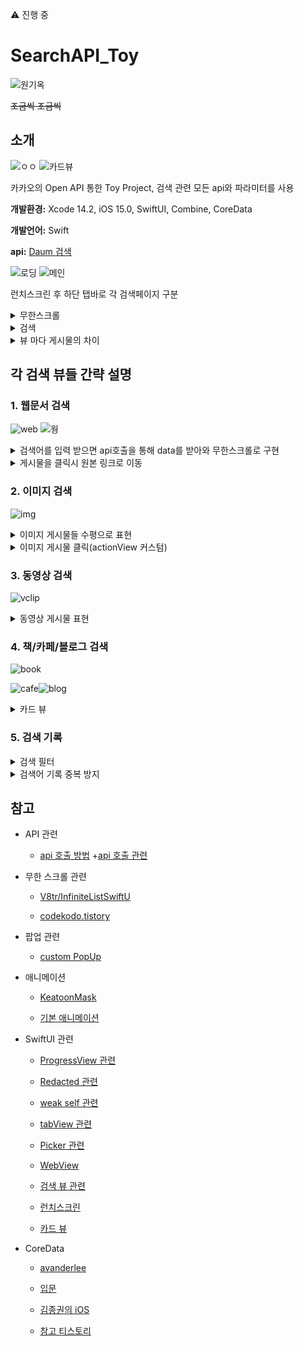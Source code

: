 ⚠️ 진행 중

# SearchAPI_Toy

![원기옥](https://media.tenor.com/E7fROB_zqFAAAAAC/%EC%9B%90%EA%B8%B0%EC%98%A5.gif)
<br/>

~~조금씩 조금씩~~
<br/>

## 소개

![ㅇㅇ](https://github.com/BOLTB0X/SearchAPI_Toy/blob/main/gif/01/vclip%EA%B2%80%EC%83%89.gif?raw=true) ![카드뷰](https://github.com/BOLTB0X/SearchAPI_Toy/blob/main/gif/01/%EC%B9%B4%EB%93%9C%EB%B7%B0.gif?raw=true)
<br/>

카카오의 Open API 통한 Toy Project, 검색 관련 모든 api와 파라미터를 사용
<br/>

**개발환경:** Xcode 14.2, iOS 15.0, SwiftUI, Combine, CoreData
<br/>

**개발언어:** Swift
<br/>

**api:** [Daum 검색](https://developers.kakao.com/docs/latest/ko/daum-search/dev-guide)
<br/>

![로딩](https://github.com/BOLTB0X/SearchAPI_Toy/blob/main/gif/%EA%B8%B0%EB%A1%9D/%EB%A1%9C%EB%94%A9.gif?raw=true) ![메인](https://github.com/BOLTB0X/SearchAPI_Toy/blob/main/gif/01/main.gif?raw=true)
<br/>

런치스크린 후 하단 탭바로 각 검색페이지 구분
<br/>

<details>
<summary>무한스크롤</summary>

**이미지 로딩을 Async 처리, 로딩 중일 때 구분**
<br/>

1. 웹문서
   <br/>
   ![웹문서](https://github.com/BOLTB0X/SearchAPI_Toy/blob/main/gif/%EA%B8%B0%EB%A1%9D/%EB%AC%B4%ED%95%9C%EC%8A%A4%ED%81%AC%EB%A1%A4%20%EC%9B%B9.gif?raw=true)
   <br/>

2. 이미지
   <br/>
   ![이미지](https://github.com/BOLTB0X/SearchAPI_Toy/blob/main/gif/01/무한스크롤.gif?raw=true)
   <br/>

3. 동영상
   <br/>
   ![동영상](https://github.com/BOLTB0X/SearchAPI_Toy/blob/main/gif/%EA%B8%B0%EB%A1%9D/%EB%AC%B4%ED%95%9C%EC%8A%A4%ED%81%AC%EB%A1%A4%EB%8F%99%EC%98%81%EC%83%81.gif?raw=true)
   <br/>

4. 책
   <br/>
   ![책](https://github.com/BOLTB0X/SearchAPI_Toy/blob/main/gif/%EA%B8%B0%EB%A1%9D/%EB%AC%B4%ED%95%9C%EC%8A%A4%ED%81%AC%EB%A1%A4%EB%B6%81.gif?raw=true)
   <br/>

5. 카페
   <br/>
   ![카페](https://github.com/BOLTB0X/SearchAPI_Toy/blob/main/gif/%EA%B8%B0%EB%A1%9D/%EB%AC%B4%ED%95%9C%EC%8A%A4%ED%81%AC%EB%A1%A4%EC%B9%B4%ED%8E%98.gif?raw=true)
   <br/>

6. 블로그
   <br/>
   ![블로그](https://github.com/BOLTB0X/SearchAPI_Toy/blob/main/gif/%EA%B8%B0%EB%A1%9D/%EB%AC%B4%ED%95%9C%EC%8A%A4%ED%81%AC%EB%A1%A4%EB%B8%94%EB%A1%9C%EA%B7%B8.gif?raw=true)
   <br/>

</details>

<details>
<summary>검색</summary>

1. 검색 했던 검색어 기록
   <br/>
   ![검색기록](https://github.com/BOLTB0X/SearchAPI_Toy/blob/main/gif/01/검색기록.gif?raw=true)
   <br/>

2. 검색 조건 설정 가능
   <br/>
   ![검색](https://github.com/BOLTB0X/SearchAPI_Toy/blob/main/gif/%EA%B8%B0%EB%A1%9D/%EA%B2%80%EC%83%89%EC%A1%B0%EA%B1%B4%20%EC%A0%81%EC%9A%A9_%ED%8C%8C%EB%9D%BC%EB%AF%B8%ED%84%B0%20%EC%A0%81%EC%9A%A9.gif?raw=true)
   <br/>

3. 검색어 기록 삭제 가능
   <br/>
   ![기록삭제](https://github.com/BOLTB0X/SearchAPI_Toy/blob/main/gif/01/검색기록_삭제.gif?raw=true)
   <br/>

4. 검색 게시물을 보던 중에 새롭게 검색 조건 설정 가능
   <br/>
   ![검색조건](https://github.com/BOLTB0X/SearchAPI_Toy/blob/main/gif/01/검색조건%20변경.gif?raw=true)
   <br/>

</details>

<details>
<summary>뷰 마다 게시물의 차이</summary>

1. 이미지 -> popup 뷰 커스텀, 원본 링크로 이동(WebView)링크
   <br/>
   ![1](https://github.com/BOLTB0X/SearchAPI_Toy/blob/main/gif/01/img%EA%B2%80%EC%83%89.gif?raw=true)
   <br/>

2. 동영상 -> 원본 링크로 이동(WebView)
   <br/>
   ![2](https://github.com/BOLTB0X/SearchAPI_Toy/blob/main/gif/01/webview1.gif?raw=true)
   <br/>

3. 나머지 -> Card뷰 처리 게시물, 원본 링크로 이동(WebView)
   <br/>
   ![3](https://github.com/BOLTB0X/SearchAPI_Toy/blob/main/gif/01/cafe%EA%B2%80%EC%83%89.gif?raw=true)
   <br/>

   ![4](https://github.com/BOLTB0X/SearchAPI_Toy/blob/main/gif/01/webview2.gif?raw=true)
   <br/>

</details>

## 각 검색 뷰들 간략 설명

### 1. 웹문서 검색

![web](https://github.com/BOLTB0X/SearchAPI_Toy/blob/main/gif/01/web검색.gif?raw=true) ![웡](https://github.com/BOLTB0X/SearchAPI_Toy/blob/main/gif/%EA%B8%B0%EB%A1%9D/%EB%AC%B4%ED%95%9C%EC%8A%A4%ED%81%AC%EB%A1%A4%20%EC%9B%B9.gif?raw=true)
<br/>

<details>
<summary>검색어를 입력 받으면 api호출을 통해 data를 받아와 무한스크롤로 구현</summary>

API로 받아올 모델 정의 및 API를 사용하도록 파싱
<br/>

```swift
// in WebSearchModel.swift
// MARK: - WebResponse
struct WebResponse: Codable {
    let meta: WebMeta?
    var documents: [WebDocument]
}

// MARK: - WebDocument
struct WebDocument: Codable, Identifiable {
    let id = UUID()
    var datetime, contents, title: String
    let url: String
}

// 생략
// ..
// ..
// ..

// MARK: - WebSearchManger
// DataPublisher로 받아온 data를 WebSearchModel 형태로 디코딩 및 파싱용
final class WebSearchManger {
    // 싱글톤 적용
    static let shared: WebSearchManger = .init()

    // MARK: - WebDocumentPublisher
    func WebSearchPublisher(dataPublisher: AnyPublisher<Data, Error>) ->  AnyPublisher<WebResponse, Error> {
        let responsePublisher = dataPublisher
        // 디코딩
            .decode(type: WebResponse.self, decoder: JSONDecoder())
        // WebSearch 형태로 결과 쪼개기
            .map { response in
                var streamedResponse = response
                streamedResponse.documents = response.documents.map { document in
                    var streamedDocument = document
                    streamedDocument.title = streamedDocument.title.stripHTMLTags()
                    streamedDocument.contents = streamedDocument.contents.stripHTMLTags()
                    streamedDocument.datetime = streamedDocument.datetime.fomatDateTime()!
                    return streamedDocument // 테그 제거, 날짜 표기 변경 완료
                }
                return streamedResponse // html 테그 띤 Response를 반환
            }
            .eraseToAnyPublisher()
        return responsePublisher
    }
}
```

<br/>

무한스크롤로 내리다 더 불러올지 뷰모델 내 메소드 checkFetchMore로 판단
<br/>

현재 게시물이 마지막이면 더 불러와야 하므로 메소드 FetchDataAtScroll 호출
<br/>

뷰에선 **Loding** 표시
<br/>

```swift
// in WebSearchViewModel.swift
// MARK: - fetchWebSearchData
// 뷰모델에서 검색어에 관련된 WebSearchData를 가져오는 메소드
func fetchWebSearchData(query: String) {
  // 생략
  // ..
  // ..

  DispatchQueue.main.asyncAfter(deadline: .now() + 2) { [weak self] in
    guard let self = self else { return }
      // 받아온 data를 WebSearch에 맞게 끔 디코딩 및 파싱
      WebSearchManger.shared
        .WebSearchPublisher(dataPublisher: dataPublisher)
//                .receive(on: DispatchQueue.main) // 어차피 DispatchQueue.main.asyncAfter을 사용하므로
        .sink(receiveCompletion: { [weak self] completion in
            self?.webOnReceive(completion)
        }, receiveValue: { [weak self] response in
            self?.webOnReceive(response)
        })
        .store(in: &self.cancellables)
    }
}

// MARK: - checkFetchMore
// data를 더 가져올지 판단하는 메소드
func checkFetchMore(document: WebDocument) {
  // 비어있지 않고 현재 document가 마지막이면
  if !searchWeb.isEmpty && document == searchWeb.last {
      FetchDataAtScroll() // 호출
      return
    }
    return
}

// 생략
// ..
// ..
// MARK: - FetchDataAtScroll
// 스크롤로 데이터를 내릴대 호출
func FetchDataAtScroll() {
  // 생략
  // ..

  // 이어서 가져오기 때문
  searchParam.page = self.currentPage + 1

  // 생략
  // ...
  // ...

  DispatchQueue.main.asyncAfter(deadline: .now() + 2) { [weak self] in
    guard let self = self else { return }
          // fetchWebSearchData와 동일한 로직이므로
          // 생략
          // ...
    }
}
```

<br/>

[WebSearchModel.swift 코드 보기](https://github.com/BOLTB0X/SearchAPI_Toy/blob/main/SearchAPI_Toy01/SearchAPI_Toy/Models/KakaoAPI/WebSearchModel.swift)
<br/>

[WebViewModel.swift 코드 보기](https://github.com/BOLTB0X/SearchAPI_Toy/blob/main/SearchAPI_Toy01/SearchAPI_Toy/ViewModels/WebSearchViewModel.swift)
<br/>

</details>

<details>
<summary>게시물을 클릭시 원본 링크로 이동</summary>

[웹 링크](https://github.com/BOLTB0X/SearchAPI_Toy/blob/main/gif/01/%EC%9B%B9%EB%AC%B8%EC%84%9C%EC%97%90%EC%84%9C%EC%9B%B9%EB%B7%B0.gif?raw=true)
<br/>

```swift
//  in WebCeilView.swift

import SwiftUI

struct WebCell: View {
    let webCell: WebDocument

    var body: some View {
        VStack(alignment: .leading, spacing: 10) {
            // 제목 클릭시 원본 링크로
            NavigationLink(destination: WebView(urlToLoad: webCell.url), label: {
                // 제목
                Text(webCell.title)
                    .font(.system(size: 25, weight: .bold))
                    .bold()
                    .lineLimit(1) // 한줄로 제한
            })

            // 생략
            // ....
            // ....
        }
    }
}
```

[WebView.swift 코드 보기](https://github.com/BOLTB0X/SearchAPI_Toy/blob/main/SearchAPI_Toy01/SearchAPI_Toy/Views/SubView/WebView.swift)
<br/>

[WebCeilView.swift 코드 보기](https://github.com/BOLTB0X/SearchAPI_Toy/blob/main/SearchAPI_Toy01/SearchAPI_Toy/Views/Web/WebCell.swift)
<br/>

<br/>

</details>

### 2. 이미지 검색

![img](https://github.com/BOLTB0X/SearchAPI_Toy/blob/main/gif/01/img검색.gif?raw=true)
<br/>

<details>
<summary>이미지 게시물들 수평으로 표현</summary>

1. ScrollView 감싼 후
   <br/>
2. LazyVGrid 이용
   <br/>

```swift
// in ImageCollectionView.swift
import SwiftUI

struct ImageCollection: View {
    // 생략
    // ...
    // ...

    var body: some View {
        // 스크롤 뷰 구성
            ScrollView {
                LazyVGrid(columns: gridItemLayout, spacing: 10) {
                    ForEach(imgViewModel.searchImage, id: \.self) { document in
                            .onAppear() {
                                // 더 불러오는 지
                                imgViewModel.checkFetchMore(document: document)
                            }
                            .onTapGesture {
                                showPopup.toggle()
                                imgViewModel.updateImageDetail(document: document) // 이미지 상세 업데이트
                            }
                    }
                    .padding(5)
                }
            }
    }
}
```

[ImageCollection.swift 코드 보기](https://github.com/BOLTB0X/SearchAPI_Toy/blob/main/SearchAPI_Toy01/SearchAPI_Toy/Views/Image/ImageCollection.swift)

</details>

<details>
<summary>이미지 게시물 클릭(actionView 커스텀)</summary>

```swift
// in ImageSearch.swift
  // 생략
  // ...
  // ...


    // MARK: - 상세 팝업 뷰
    .popupNavigationView(horizontalPadding: 40, show: $imgClick) {
      ImageDetail(document: imageViewModel.imgDetail)
        .navigationTitle("상세 정보")
        .navigationBarTitleDisplayMode(.inline)
          .toolbar {
              ToolbarItem(placement: .navigationBarLeading) {
                  Button("닫기") {
                      withAnimation {
                          imgClick.toggle()
                      }
                  }
                }
            }
      }
```

<br/>

[ImageSearch.swift 코드 보기](https://github.com/BOLTB0X/SearchAPI_Toy/blob/main/SearchAPI_Toy01/SearchAPI_Toy/Views/Image/ImageSearch.swift)

</details>

### 3. 동영상 검색

![vclip](https://github.com/BOLTB0X/SearchAPI_Toy/blob/main/gif/01/vclip검색.gif?raw=true)

<details>
<summary>동영상 게시물 표현</summary>

리스트 방식은 다른 것과 동일
<br/>

AsyncImage와 imageLoading으로 이미지 로딩을 비동기로 나타냄
<br/>

```swift
// in VclipCellView.swift
import SwiftUI

struct VclipCell: View {
    let document: VclipDocument
    @State private var imageLoading: Bool = true // 로딩 중인지 판단 용도

    var body: some View {
        HStack {
            AsyncImage(url: URL(string: document.thumbnail)) { image in
                image
                    .resizable()
                    .frame(width: 180, height: 100)
                    .aspectRatio(contentMode: .fit)
                    .cornerRadius(8)
                    .onAppear {
                        imageLoading = false // 가리기 취소
                    }

            } placeholder: {
                Image("free-icon-gallery")
                    .resizable()
                    .frame(width: 180, height: 100)
                    .aspectRatio(contentMode: .fit)
                    .cornerRadius(8)
                    .onAppear {
                        imageLoading = true // 가리기
                    }
                    .redacted(reason: .placeholder)
            }

            VStack(alignment: .leading) { // 영상관련
                if imageLoading {
                    Text("Loading..............................................................")
                        .font(.system(size: 15, weight: .bold))
                        .fontWeight(.black)
                        .foregroundColor(.primary)
                        .lineLimit(1)
                        .redacted(reason: .placeholder)
                } else {
                    Text("\(document.title)")
                        .font(.system(size: 15, weight: .bold))
                        .fontWeight(.black)
                        .foregroundColor(.primary)
                        .lineLimit(1)
                }

                Spacer()
                VStack(alignment: .leading) {
                    // 로딩 줄일때
                    if imageLoading {
                        Spacer()
                        Text("Loading...........................")
                            .lineLimit(1)
                            .font(.system(size: 10, weight: .light))
                            .redacted(reason: .placeholder)
                        Text("Loading...........")
                            .lineLimit(1)
                            .font(.system(size: 10, weight: .light))
                            .redacted(reason: .placeholder)
                    }
                    else {
                        Spacer()
                        Text("\(document.author)")
                            .font(.system(size: 10, weight: .light))
                            .foregroundColor(.secondary)
                            .lineLimit(1)
                        Text("\(document.datetime)")
                            .font(.system(size: 10, weight: .light))
                            .foregroundColor(.secondary)
                            .lineLimit(1)

                    }
                    Spacer()
                }
                Spacer()
            }
            .padding(4)
        }
        .padding(8)
    }
}
```

<br/>
</details>

### 4. 책/카페/블로그 검색

![book](https://github.com/BOLTB0X/SearchAPI_Toy/blob/main/gif/01/book검색.gif?raw=true)
<br/>

![cafe](https://github.com/BOLTB0X/SearchAPI_Toy/blob/main/gif/01/cafe검색.gif?raw=true)![blog](https://github.com/BOLTB0X/SearchAPI_Toy/blob/main/gif/01/blog검색.gif?raw=true)
<br/>

<details>
<summary> 카드 뷰</summary>

[CardView.swift 코드 보기](https://github.com/BOLTB0X/SearchAPI_Toy/blob/main/SearchAPI_Toy01/SearchAPI_Toy/Views/SubView/CardView.swift)

</details>

### 5. 검색 기록

<details>
<summary> 검색 필터</summary>

Picker 이용, API 가이드 문서를 보며 페이지 수 등을 설정
<br/>

각 뷰모델에 api 요청을 할때 반영
<br/>

```swift
//  NetworkManager.swift
import Foundation
import Combine

// 생략
// ..
// ..

// MARK: - SearchParameter
// 생략
// ..

// MARK: - NetworkManager
// 각 API 별 공통적으로 쓸 메소드들을 정의
// 복잡한 로직이 필요하지 않아 enum 이용
enum NetworkManager {
    // MARK: - apiKey: 번들로 apiKey 가져오기
    static var apiKey: String? {
        guard let apiKey = Bundle.main.object(forInfoDictionaryKey: "API_KEY") as? String else {
            fatalError("Info.plist안에 API_KEY가 연결이 안됨")
        }
        return apiKey
    }


    // MARK: - RequestURL
    // 요청할 URL을 반환하는 메소드
    // 파라미터 수정
    static func RequestURL(Url: String, searchParam: SearchParameter) -> URLRequest? {
        guard let apiKey = NetworkManager.apiKey else {
            fatalError("API_KEY가 설정 X\n 번들 의심")
        }

        var requestURL = URL(string: Url)!
                var components = URLComponents(url: requestURL, resolvingAgainstBaseURL: true)!

        // 검색어는 필수
        components.queryItems = [
            URLQueryItem(name: "query", value: searchParam.query)
        ]

        // 선택사항인 요청 파라미터
        if let sort = searchParam.sort {
            components.queryItems?.append(URLQueryItem(name: "sort", value: sort))
        }

        if let page = searchParam.page {
            components.queryItems?.append(URLQueryItem(name: "page", value: String(page)))
        }

        if let size = searchParam.size {
            components.queryItems?.append(URLQueryItem(name: "size", value: String(size)))
        }

        if let target = searchParam.targetField {
            components.queryItems?.append(URLQueryItem(name: "target", value: target))
        }

        // 마지막 체크
        guard let finalURL = components.url else {
            fatalError("잘못된 URL")
        }

        // 이제 API 인증 후 요청
        var retURL = URLRequest(url: finalURL)
        retURL.setValue("KakaoAK \(apiKey)", forHTTPHeaderField: "Authorization")
        retURL.httpMethod = "GET"

        return retURL
    }

    // 생략
    // ...
```

<br/>

[SearchPicker.swift 코드 보기](https://github.com/BOLTB0X/SearchAPI_Toy/blob/main/SearchAPI_Toy01/SearchAPI_Toy/Views/SubView/Search/SearchPicker.swift)
<br/>

[Network.swift 코드 보기](https://github.com/BOLTB0X/SearchAPI_Toy/blob/main/SearchAPI_Toy02/SearchAPI_Toy/Models/Network.swift)
<br/>

</details>

<details>
<summary> 검색어 기록 중복 방지</summary>

동일한 검색을 여러번 하면 검색 기록 리스트에 많이 남게 됨
<br/>

이를 코어데이터로 넣어줄 때 필터링을 해주면 됌
<br/>

```swift
// in CoreDataManager.swift
import Foundation
import CoreData

// MARK: - CoreDataManager
class CoreDataManager {
    static let shared = CoreDataManager()

    private init() { }

    // MARK: - searchContainer
    // 생략
    // ...
    // ...


    // MARK: - saveSearchHistory
    // 검색 기록으로 coreData에 넣어주는 역할
    func saveSearchHistory(query: String, date: Date) {
        let context = searchContainer.viewContext
        let entity = NSEntityDescription.entity(forEntityName: "SearchHistory", in: context)!

        // 동일한 쿼리가 있는지 확인
        let fetchRequest: NSFetchRequest<NSFetchRequestResult> = NSFetchRequest(entityName: "SearchHistory")
        fetchRequest.predicate = NSPredicate(format: "query == %@", query)

        do {
            let newSearch = try context.fetch(fetchRequest) as? [NSManagedObject]

            if let pastSearch = newSearch?.first {
                // 기존 검색어를 삭제
                context.delete(pastSearch)
            }

            // 새로운 검색 기록 생성
            let searchHistory = NSManagedObject(entity: entity, insertInto: context)
            searchHistory.setValue(query, forKeyPath: "query")
            searchHistory.setValue(date, forKeyPath: "date")

            try context.save()
        } catch {
            print("실패: \(error)")
        }
    }

    // 생략
    // ...
    // ..
```

[CoreDataManager.swift 코드 보기](https://github.com/BOLTB0X/SearchAPI_Toy/blob/main/SearchAPI_Toy01/SearchAPI_Toy/Models/CoreData/CoreDataManager.swift)

</details>

## 참고

- API 관련

  - [api 호출 방법](https://donghoon.io/blog/swift_image_search/) +[api 호출 관련](https://rldd.tistory.com/215)

- 무한 스크롤 관련

  - [V8tr/InfiniteListSwiftU](https://github.com/V8tr/InfiniteListSwiftUI)

  - [codekodo.tistory](https://codekodo.tistory.com/207)

- 팝업 관련

  - [custom PopUp](https://github.com/SnowLukin/CustomPopUp)

- 애니메이션

  - [KeatoonMask](https://github.com/KeatoonMask/SwiftUI-Animation/tree/master)

  - [기본 애니메이션](https://80000coding.oopy.io/bfcbea75-767f-4a9a-87c3-0883a97115bc)

- SwiftUI 관련

  - [ProgressView 관련](https://seons-dev.tistory.com/entry/SwiftUI-ProgressView-작업-진행률)

  - [Redacted 관련](https://seons-dev.tistory.com/entry/SwiftUI-Redacted)

  - [weak self 관련](https://ios-development.tistory.com/926)

  - [tabView 관련](https://seons-dev.tistory.com/entry/SwiftUI-TabView)

  - [Picker 관련](https://www.hohyeonmoon.com/blog/swiftui-tutorial-picker/)

  - [WebView](https://seons-dev.tistory.com/entry/SwiftUI-WebView-%EC%83%9D%EC%84%B1%EC%BD%94%EB%93%9C)

  - [검색 뷰 관련](https://www.hackingwithswift.com/quick-start/swiftui/how-to-add-a-search-bar-to-filter-your-data)

  - [런치스크린](https://velog.io/@jyw3927/SwiftUI-Launch-Screen-%EA%B5%AC%ED%98%84%ED%95%98%EA%B8%B0-Gradient-Animation)

  - [카드 뷰](https://www.appcoda.com/swiftui-card-view/)

- CoreData

  - [avanderlee](https://www.avanderlee.com/swift/persistent-history-tracking-core-data/)

  - [입문](https://velog.io/@nala/iOS-SwiftUI%EC%97%90%EC%84%9C-CoreData-%EC%8D%A8%EB%B3%B4%EA%B8%B0)

  - [김종권의 iOS](https://ios-development.tistory.com/1162)

  - [참고 티스토리](https://growingsaja.tistory.com/791)
